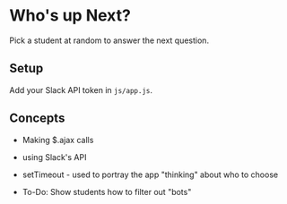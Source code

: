 # Who's up Next?
Pick a student at random to answer the next question.

## Setup
Add your Slack API token in `js/app.js`.

## Concepts
- Making $.ajax calls
- using Slack's API
- setTimeout - used to portray the app "thinking" about who to choose

- To-Do: Show students how to filter out "bots"